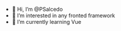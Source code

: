 - 👋 Hi, I’m @PSalcedo
- 👀 I’m interested in any fronted framework
- 🌱 I’m currently learning Vue

<!---
PSalcedo/PSalcedo is a ✨ special ✨ repository because its `README.md` (this file) appears on your GitHub profile.
You can click the Preview link to take a look at your changes.
--->
